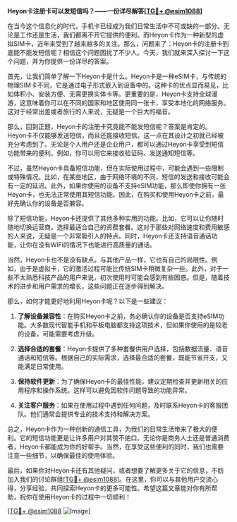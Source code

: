 **Heyon卡注册卡可以发短信吗？——一份详尽解答[[TG💪+ @esim1088](https://t.me/s/esim1088)]**

在当今这个信息化的时代，手机卡已经成为我们日常生活中不可或缺的一部分。无论是工作还是生活，我们都离不开它提供的便利。而Heyon卡作为一种新型的虚拟SIM卡，近年来受到了越来越多的关注。那么，问题来了：Heyon卡的注册卡到底能不能发短信呢？相信这个问题困扰了不少人。今天，我们就来深入探讨一下这个问题，并为你提供一份详尽的答案。

首先，让我们简单了解一下Heyon卡是什么。Heyon卡是一种eSIM卡，与传统的物理SIM卡不同，它是通过电子形式嵌入到设备中的。这种卡的优点显而易见，比如体积小、安装方便、无需更换实体卡等。更重要的是，Heyon卡支持全球漫游，这意味着你可以在不同的国家和地区使用同一张卡，享受本地化的网络服务。这对于经常出差或者旅行的人来说，无疑是一个巨大的福音。

那么，回到正题，Heyon卡的注册卡究竟能不能发短信呢？答案是肯定的。Heyon卡不仅能够发送短信，而且还能接收短信。这一点在其设计之初就已经被充分考虑到了。无论是个人用户还是企业用户，都可以通过Heyon卡享受到短信功能带来的便利。例如，你可以用它来接收验证码、发送通知短信等。

不过，虽然Heyon卡具备短信功能，但在实际使用过程中，可能会遇到一些限制或特殊情况。比如，在某些地区，由于网络环境的不同，短信的发送和接收可能会有一定的延迟。此外，如果你使用的设备不支持eSIM功能，那么即使你拥有一张Heyon卡，也无法正常使用其短信功能。因此，在购买和使用Heyon卡之前，最好先确认你的设备是否兼容。

除了短信功能，Heyon卡还提供了其他多种实用的功能。比如，它可以让你随时随地切换运营商，选择最适合自己的资费套餐。这对于那些对网络速度和费用敏感的人来说，无疑是一个非常吸引人的特点。同时，Heyon卡还支持语音通话功能，让你在没有WiFi的情况下也能进行高质量的通话。

当然，Heyon卡也不是没有缺点。与其他产品一样，它也有自己的局限性。例如，由于是虚拟卡，它的激活过程可能比传统SIM卡稍微复杂一些。此外，对于一些不太熟悉科技产品的用户来说，初次使用时可能会感到有些困惑。但是，随着技术的进步和用户需求的增长，这些问题正在逐步得到解决。

那么，如何才能更好地利用Heyon卡呢？以下是一些建议：

1. **了解设备兼容性**：在购买Heyon卡之前，务必确认你的设备是否支持eSIM功能。大多数现代智能手机和平板电脑都支持这项技术，但如果你使用的是较老的设备，可能需要考虑升级。

2. **选择合适的套餐**：Heyon卡提供了多种套餐供用户选择，包括数据流量、语音通话和短信等。根据自己的实际需求，选择最合适的套餐，既能节省开支，又能满足日常使用。

3. **保持软件更新**：为了确保Heyon卡的最佳性能，建议定期检查并更新相关的应用程序和操作系统。这样可以避免因软件问题导致的功能异常。

4. **关注客户服务**：如果在使用过程中遇到任何问题，及时联系Heyon卡的客服团队。他们通常会提供专业的技术支持和解决方案。

总之，Heyon卡作为一种创新的通信工具，为我们的日常生活带来了极大的便利。它的短信功能更是让许多用户对其赞不绝口。无论你是商务人士还是普通消费者，Heyon卡都能成为你的好帮手。当然，在享受这些便利的同时，我们也需要注意一些细节，以确保最佳的使用体验。

最后，如果你对Heyon卡还有其他疑问，或者想要了解更多关于它的信息，不妨加入我们的讨论群组[[TG💪+ @esim1088](https://t.me/s/esim1088)]。在这里，你可以与其他用户交流心得，分享经验，共同探索Heyon卡的更多可能性。希望这篇文章能对你有所帮助，祝你在使用Heyon卡的过程中一切顺利！

[[TG💪+ @esim1088](https://t.me/s/esim1088) ![Image](https://i.postimg.cc/4NQfJmqS/Snipaste-2025-05-13-00-14-12.png)]